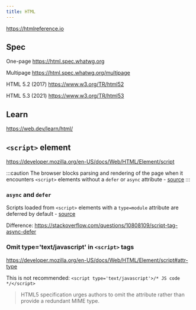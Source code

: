 ```yaml
---
title: HTML
---
```


https://htmlreference.io

## Spec

One-page https://html.spec.whatwg.org

Multipage https://html.spec.whatwg.org/multipage

HTML 5.2 (2017) https://www.w3.org/TR/html52

HTML 5.3 (2021) https://www.w3.org/TR/html53

## Learn

https://web.dev/learn/html/

## `<script>` element

https://developer.mozilla.org/en-US/docs/Web/HTML/Element/script

:::caution
The browser blocks parsing and rendering of the page when it encounters `<script>` elements without a `defer` or `async` attribute - [source](https://web.dev/preload-scanner)
:::

### `async` and `defer`

Scripts loaded from `<script>` elements with a `type=module` attribute are deferred by default - [source](https://web.dev/preload-scanner)

Difference: https://stackoverflow.com/questions/10808109/script-tag-async-defer

### Omit type='text/javascript' in `<script>` tags

https://developer.mozilla.org/en-US/docs/Web/HTML/Element/script#attr-type

This is not recommended: `<script type='text/javascript'>/* JS code */</script>`

> HTML5 specification urges authors to omit the attribute rather than provide a redundant MIME type.
